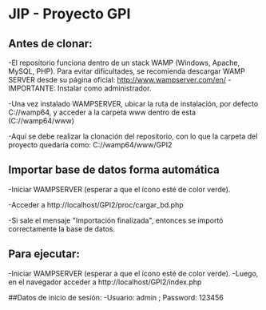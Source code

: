 # JIP - Proyecto GPI

## Antes de clonar:
-El repositorio funciona dentro de un stack WAMP (Windows, Apache, MySQL, PHP). Para evitar dificultades,
se recomienda descargar WAMP SERVER desde su página oficial: http://www.wampserver.com/en/
-IMPORTANTE: Instalar como administrador.

-Una vez instalado WAMPSERVER, ubicar la ruta de instalación, por defecto C://wamp64, y acceder a la carpeta www dentro
de esta (C://wamp64/www)

-Aquí se debe realizar la clonación del repositorio, con lo que la carpeta del proyecto quedaría como: C://wamp64/www/GPI2

## Importar base de datos forma automática
-Iniciar WAMPSERVER (esperar a que el ícono esté de color verde).

-Acceder a http://localhost/GPI2/proc/cargar_bd.php

-Si sale el mensaje "Importación finalizada", entonces se importó correctamente la base de datos.

## Para ejecutar:
-Iniciar WAMPSERVER (esperar a que el ícono esté de color verde).
-Luego, en el navegador acceder a http://localhost/GPI2/index.php

##Datos de inicio de sesión:
-Usuario: admin ; Password: 123456
